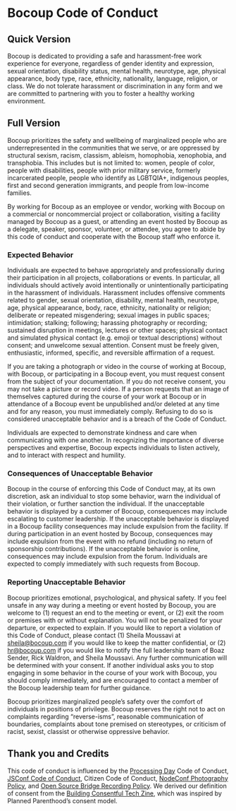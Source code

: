 # Bocoup Code of Conduct

## Quick Version

Bocoup is dedicated to providing a safe and harassment-free work experience for
everyone, regardless of gender identity and expression, sexual orientation,
disability status, mental health, neurotype, age, physical appearance, body
type, race, ethnicity, nationality, language, religion, or class. We do not
tolerate harassment or discrimination in any form and we are committed to
partnering with you to foster a healthy working environment.

## Full Version

Bocoup prioritizes the safety and wellbeing of marginalized people who are
underrepresented in the communities that we serve, or are oppressed by
structural sexism, racism, classism, ableism, homophobia, xenophobia, and
transphobia. This includes but is not limited to: women, people of color,
people with disabilities, people with prior military service, formerly
incarcerated people, people who identify as LGBTQIA+, indigenous peoples, first
and second generation immigrants, and people from low-income families.

By working for Bocoup as an employee or vendor, working with Bocoup on a
commercial or noncommercial project or collaboration, visiting a facility
managed by Bocoup as a guest, or attending an event hosted by Bocoup as a
delegate, speaker, sponsor, volunteer, or attendee, you agree to abide by this
code of conduct and cooperate with the Bocoup staff who enforce it.

### Expected Behavior

Individuals are expected to behave appropriately and professionally during
their participation in all projects, collaborations or events. In particular,
all individuals should actively avoid intentionally or unintentionally
participating in the harassment of individuals. Harassment includes offensive
comments related to gender, sexual orientation, disability, mental health,
neurotype, age, physical appearance, body, race, ethnicity, nationality or
religion; deliberate or repeated misgendering; sexual images in public spaces;
intimidation; stalking; following; harassing photography or recording;
sustained disruption in meetings, lectures or other spaces; physical contact
and simulated physical contact (e.g. emoji or textual descriptions) without
consent; and unwelcome sexual attention. Consent must be freely given,
enthusiastic, informed, specific, and reversible affirmation of a request.

If you are taking a photograph or video in the course of working at Bocoup,
with Bocoup, or participating in a Bocoup event, you must request consent from
the subject of your documentation. If you do not receive consent, you may not
take a picture or record video. If a person requests that an image of
themselves captured during the course of your work at Bocoup or in attendance
of a Bocoup event be unpublished and/or deleted at any time and for any reason,
you must immediately comply. Refusing to do so is considered unacceptable
behavior and is a breach of the Code of Conduct.

Individuals are expected to demonstrate kindness and care when communicating
with one another. In recognizing the importance of diverse perspectives and
expertise, Bocoup expects individuals to listen actively, and to interact with
respect and humility.

### Consequences of Unacceptable Behavior

Bocoup in the course of enforcing this Code of Conduct may, at its own
discretion, ask an individual to stop some behavior, warn the individual of
their violation, or further sanction the individual. If the unacceptable
behavior is displayed by a customer of Bocoup, consequences may include
escalating to customer leadership. If the unacceptable behavior is displayed in
a Bocoup facility consequences may include expulsion from the facility. If
during participation in an event hosted by Bocoup, consequences may include
expulsion from the event with no refund (including no return of sponsorship
contributions). If the unacceptable behavior is online, consequences may
include expulsion from the forum. Individuals are expected to comply
immediately with such requests from Bocoup.

### Reporting Unacceptable Behavior

Bocoup prioritizes emotional, psychological, and physical safety. If you feel
unsafe in any way during a meeting or event hosted by Bocoup, you are welcome
to (1) request an end to the meeting or event, or (2) exit the room or premises
with or without explanation. You will not be penalized for your departure, or
expected to explain. If you would like to report a violation of this Code of
Conduct, please contact (1) Sheila Moussavi at sheila@bocoup.com if you would
like to keep the matter confidential, or (2) hr@bocoup.com if you would like to
notify the full leadership team of Boaz Sender, Rick Waldron, and Sheila
Moussavi. Any further communication will be determined with your consent. If
another individual asks you to stop engaging in some behavior in the course of
your work with Bocoup, you should comply immediately, and are encouraged to
contact a member of the Bocoup leadership team for further guidance.

Bocoup prioritizes marginalized people’s safety over the comfort of individuals
in positions of privilege. Bocoup reserves the right not to act on complaints
regarding “reverse-isms”, reasonable communication of boundaries, complaints
about tone premised on stereotypes, or criticism of racist, sexist, classist or
otherwise oppressive behavior.

## Thank you and Credits

This code of conduct is influenced by the [Processing
Day](https://day.processing.org/) Code of Conduct, [JSConf Code of
Conduct](http://jsconf.com/codeofconduct.html), Citizen Code of Conduct,
[NodeConf Photography Policy](https://github.com/nodeconf/website/issues/7),
and [Open Source Bridge Recording
Policy](http://opensourcebridge.org/about/recording-policy). We derived our
definition of consent from the [Building Consentful Tech
Zine](https://www.andalsotoo.net/wp-content/uploads/2018/10/Building-Consentful-Tech-Zine-SPREADS.pdf),
which was inspired by Planned Parenthood’s consent model.

